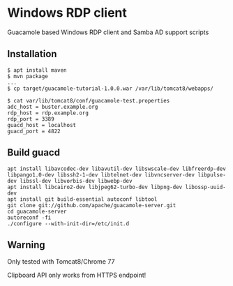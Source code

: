 # Windows RDP client

Guacamole based Windows RDP client and Samba AD support scripts

## Installation
```
$ apt install maven
$ mvn package
...
$ cp target/guacamole-tutorial-1.0.0.war /var/lib/tomcat8/webapps/

$ cat var/lib/tomcat8/conf/guacamole-test.properties
adc_host = buster.example.org
rdp_host = rdp.example.org
rdp_port = 3389
guacd_host = localhost
guacd_port = 4822
```
## Build guacd
```
apt install libavcodec-dev libavutil-dev libswscale-dev libfreerdp-dev libpango1.0-dev libssh2-1-dev libtelnet-dev libvncserver-dev libpulse-dev libssl-dev libvorbis-dev libwebp-dev
apt install libcairo2-dev libjpeg62-turbo-dev libpng-dev libossp-uuid-dev
apt install git build-essential autoconf libtool
git clone git://github.com/apache/guacamole-server.git
cd guacamole-server
autoreconf -fi
./configure --with-init-dir=/etc/init.d
```

## Warning
Only tested with Tomcat8/Chrome 77

Clipboard API only works from HTTPS endpoint!
